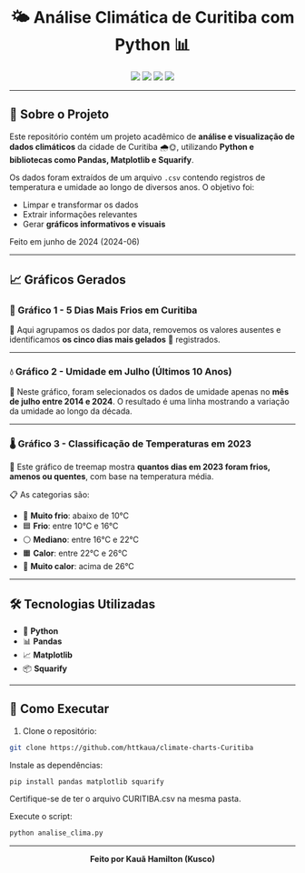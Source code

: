 <h1 align="center">🌤️ Análise Climática de Curitiba com Python 📊</h1>

<p align="center">
  <img src="https://img.shields.io/badge/Python-3.10-blue?logo=python" />
  <img src="https://img.shields.io/badge/Pandas-Data%20Analysis-yellow?logo=pandas" />
  <img src="https://img.shields.io/badge/Matplotlib-Graphing-orange?logo=matplotlib" />
  <img src="https://img.shields.io/badge/Faculdade-Projeto%20Acadêmico-success" />
</p>

---

## 🧠 Sobre o Projeto

Este repositório contém um projeto acadêmico de **análise e visualização de dados climáticos** da cidade de Curitiba 🌧️🌞, utilizando **Python e bibliotecas como Pandas, Matplotlib e Squarify**.

Os dados foram extraídos de um arquivo `.csv` contendo registros de temperatura e umidade ao longo de diversos anos. O objetivo foi:

- Limpar e transformar os dados
- Extrair informações relevantes
- Gerar **gráficos informativos e visuais**

Feito em junho de 2024 (2024-06)

---

## 📈 Gráficos Gerados

### 🧊 Gráfico 1 - 5 Dias Mais Frios em Curitiba

📌 Aqui agrupamos os dados por data, removemos os valores ausentes e identificamos **os cinco dias mais gelados** 🥶 registrados.

---

### 💧 Gráfico 2 - Umidade em Julho (Últimos 10 Anos)

📌 Neste gráfico, foram selecionados os dados de umidade apenas no **mês de julho entre 2014 e 2024**. O resultado é uma linha mostrando a variação da umidade ao longo da década.

---

### 🌡️ Gráfico 3 - Classificação de Temperaturas em 2023

📌 Este gráfico de treemap mostra **quantos dias em 2023 foram frios, amenos ou quentes**, com base na temperatura média.

📋 As categorias são:

- 🔵 **Muito frio**: abaixo de 10°C  
- 🟦 **Frio**: entre 10°C e 16°C  
- ⚪ **Mediano**: entre 16°C e 22°C  
- 🟧 **Calor**: entre 22°C e 26°C  
- 🔴 **Muito calor**: acima de 26°C

---

## 🛠️ Tecnologias Utilizadas

- 🐍 **Python**
- 📊 **Pandas**
- 📈 **Matplotlib**
- 📦 **Squarify**

---

## 🚀 Como Executar

1. Clone o repositório:
```bash
git clone https://github.com/httkaua/climate-charts-Curitiba
```

Instale as dependências:

```bash
pip install pandas matplotlib squarify
```

Certifique-se de ter o arquivo CURITIBA.csv na mesma pasta.

Execute o script:

```bash
python analise_clima.py
```

---

<p align="center"><b>Feito por Kauã Hamilton (Kusco)</b></p>